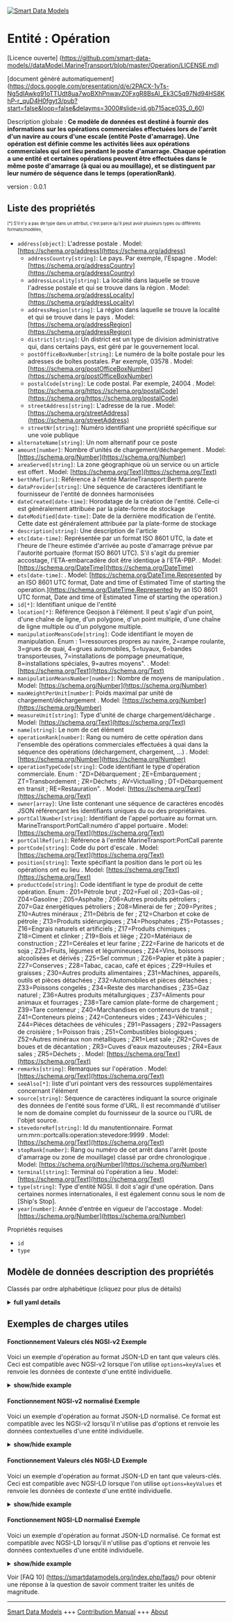 <!-- 10-Header -->  
[![Smart Data Models](https://smartdatamodels.org/wp-content/uploads/2022/01/SmartDataModels_logo.png "Logo")](https://smartdatamodels.org)  
Entité : Opération  
==================<!-- /10-Header -->  
<!-- 15-License -->  
[Licence ouverte] (https://github.com/smart-data-models//dataModel.MarineTransport/blob/master/Operation/LICENSE.md)  
[document généré automatiquement] (https://docs.google.com/presentation/d/e/2PACX-1vTs-Ng5dIAwkg91oTTUdt8ua7woBXhPnwavZ0FxgR8BsAI_Ek3C5q97Nd94HS8KhP-r_quD4H0fgyt3/pub?start=false&loop=false&delayms=3000#slide=id.gb715ace035_0_60)  
<!-- /15-License -->  
<!-- 20-Description -->  
Description globale : **Ce modèle de données est destiné à fournir des informations sur les opérations commerciales effectuées lors de l'arrêt d'un navire au cours d'une escale (entité Poste d'amarrage). Une opération est définie comme les activités liées aux opérations commerciales qui ont lieu pendant le poste d'amarrage. Chaque opération a une entité et certaines opérations peuvent être effectuées dans le même poste d'amarrage (à quai ou au mouillage), et se distinguent par leur numéro de séquence dans le temps (operationRank)**.  
version : 0.0.1  
<!-- /20-Description -->  
<!-- 30-PropertiesList -->  

## Liste des propriétés  

<sup><sub>[*] S'il n'y a pas de type dans un attribut, c'est parce qu'il peut avoir plusieurs types ou différents formats/modèles</sub></sup>.  
- `address[object]`: L'adresse postale  . Model: [https://schema.org/address](https://schema.org/address)	- `addressCountry[string]`: Le pays. Par exemple, l'Espagne  . Model: [https://schema.org/addressCountry](https://schema.org/addressCountry)  
	- `addressLocality[string]`: La localité dans laquelle se trouve l'adresse postale et qui se trouve dans la région  . Model: [https://schema.org/addressLocality](https://schema.org/addressLocality)  
	- `addressRegion[string]`: La région dans laquelle se trouve la localité et qui se trouve dans le pays  . Model: [https://schema.org/addressRegion](https://schema.org/addressRegion)  
	- `district[string]`: Un district est un type de division administrative qui, dans certains pays, est géré par le gouvernement local.    
	- `postOfficeBoxNumber[string]`: Le numéro de la boîte postale pour les adresses de boîtes postales. Par exemple, 03578  . Model: [https://schema.org/postOfficeBoxNumber](https://schema.org/postOfficeBoxNumber)  
	- `postalCode[string]`: Le code postal. Par exemple, 24004  . Model: [https://schema.org/https://schema.org/postalCode](https://schema.org/https://schema.org/postalCode)  
	- `streetAddress[string]`: L'adresse de la rue  . Model: [https://schema.org/streetAddress](https://schema.org/streetAddress)  
	- `streetNr[string]`: Numéro identifiant une propriété spécifique sur une voie publique    
- `alternateName[string]`: Un nom alternatif pour ce poste  - `amount[number]`: Nombre d'unités de chargement/déchargement  . Model: [https://schema.org/Number](https://schema.org/Number)- `areaServed[string]`: La zone géographique où un service ou un article est offert  . Model: [https://schema.org/Text](https://schema.org/Text)- `berthRef[uri]`: Référence à l'entité MarineTransport:Berth parente  - `dataProvider[string]`: Une séquence de caractères identifiant le fournisseur de l'entité de données harmonisées  - `dateCreated[date-time]`: Horodatage de la création de l'entité. Celle-ci est généralement attribuée par la plate-forme de stockage  - `dateModified[date-time]`: Date de la dernière modification de l'entité. Cette date est généralement attribuée par la plate-forme de stockage  - `description[string]`: Une description de l'article  - `etc[date-time]`: Représentée par un format ISO 8601 UTC, la date et l'heure de l'heure estimée d'arrivée au poste d'amarrage prévue par l'autorité portuaire (format ISO 8601 UTC). S'il s'agit du premier accostage, l'ETA-embarcadère doit être identique à l'ETA-PBP.  . Model: [https://schema.org/DateTime](https://schema.org/DateTime)- `ets[date-time]`:   . Model: [https://schema.org/DateTime.Represented by an ISO 8601 UTC format, Date and time of Estimated Time of starting the operation.](https://schema.org/DateTime.Represented by an ISO 8601 UTC format, Date and time of Estimated Time of starting the operation.)- `id[*]`: Identifiant unique de l'entité  - `location[*]`: Référence Geojson à l'élément. Il peut s'agir d'un point, d'une chaîne de ligne, d'un polygone, d'un point multiple, d'une chaîne de ligne multiple ou d'un polygone multiple.  - `manipulationMeansCode[string]`: Code identifiant le moyen de manipulation. Enum : 1=ressources propres au navire, 2=rampe roulante, 3=grues de quai, 4=grues automobiles, 5=tuyaux, 6=bandes transporteuses, 7=installations de pompage pneumatique, 8=installations spéciales, 9=autres moyens".  . Model: [https://schema.org/Text](https://schema.org/Text)- `manipulationMeansNumber[number]`: Nombre de moyens de manipulation  . Model: [https://schema.org/Number](https://schema.org/Number)- `maxWeightPerUnit[number]`: Poids maximal par unité de chargement/déchargement  . Model: [https://schema.org/Number](https://schema.org/Number)- `measureUnit[string]`: Type d'unité de charge chargement/décharge  . Model: [https://schema.org/Text](https://schema.org/Text)- `name[string]`: Le nom de cet élément  - `operationRank[number]`: Rang ou numéro de cette opération dans l'ensemble des opérations commerciales effectuées à quai dans la séquence des opérations (déchargement, chargement, ...)  . Model: [https://schema.org/Number](https://schema.org/Number)- `operationTypeCode[string]`: Code identifiant le type d'opération commerciale. Enum : "ZD=Débarquement ; ZE=Embarquement ; ZT=Transbordement ; ZR=Déchets ; AV=Victualling ; DT=Débarquement en transit ; RE=Restauration".  . Model: [https://schema.org/Text](https://schema.org/Text)- `owner[array]`: Une liste contenant une séquence de caractères encodés JSON référençant les identifiants uniques du ou des propriétaires.  - `portCallNumber[string]`: Identifiant de l'appel portuaire au format urn. MarineTransport:PortCall:numéro d'appel portuaire  . Model: [https://schema.org/Text](https://schema.org/Text)- `portCallRef[uri]`: Référence à l'entité MarineTransport:PortCall parente  - `portCode[string]`: Code du port d'escale  . Model: [https://schema.org/Text](https://schema.org/Text)- `position[string]`: Texte spécifiant la position dans le port où les opérations ont eu lieu  . Model: [https://schema.org/Text](https://schema.org/Text)- `productCode[string]`: Code identifiant le type de produit de cette opération. Enum : Z01=Pétrole brut ; Z02=Fuel oil ; Z03=Gas-oil ; Z04=Gasoline ; Z05=Asphalte ; Z06=Autres produits pétroliers ; Z07=Gaz énergétiques pétroliers ; Z08=Minerai de fer ; Z09=Pyrites ; Z10=Autres minéraux ; Z11=Débris de fer ; Z12=Charbon et coke de pétrole ; Z13=Produits sidérurgiques ; Z14=Phosphates ; Z15=Potasses ; Z16=Engrais naturels et artificiels ; Z17=Produits chimiques ; Z18=Ciment et clinker ; Z19=Bois et liège ; Z20=Matériaux de construction ; Z21=Céréales et leur farine ; Z22=Farine de haricots et de soja ; Z23=Fruits, légumes et légumineuses ; Z24=Vins, boissons alcoolisées et dérivés ; Z25=Sel commun ; Z26=Papier et pâte à papier ; Z27=Conserves ; Z28=Tabac, cacao, café et épices ; Z29=Huiles et graisses ; Z30=Autres produits alimentaires ; Z31=Machines, appareils, outils et pièces détachées ; Z32=Automobiles et pièces détachées ; Z33=Poissons congelés ; Z34=Reste des marchandises ; Z35=Gaz naturel ; Z36=Autres produits métallurgiques ; Z37=Aliments pour animaux et fourrages ; Z38=Tare camion plate-forme de chargement ; Z39=Tare conteneur ; Z40=Marchandises en conteneurs de transit ; Z41=Conteneurs pleins ; Z42=Conteneurs vides ; Z43=Véhicules ; Z44=Pièces détachées de véhicules ; Z91=Passagers ; Z92=Passagers de croisière ; 1=Poisson frais ; Z51=Combustibles biologiques ; Z52=Autres minéraux non métalliques ; ZR1=Lest sale ; ZR2=Cuves de boues et de décantation ; ZR3=Cuves d'eaux mazouteuses ; ZR4=Eaux sales ; ZR5=Déchets ;  . Model: [https://schema.org/Text](https://schema.org/Text)- `remarks[string]`: Remarques sur l'opération  . Model: [https://schema.org/Text](https://schema.org/Text)- `seeAlso[*]`: liste d'uri pointant vers des ressources supplémentaires concernant l'élément  - `source[string]`: Séquence de caractères indiquant la source originale des données de l'entité sous forme d'URL. Il est recommandé d'utiliser le nom de domaine complet du fournisseur de la source ou l'URL de l'objet source.  - `stevedoreRef[string]`: Id du manutentionnaire. Format urn:mrn:<oid>:portcalls:operation:stevedore:9999  . Model: [https://schema.org/Text](https://schema.org/Text)- `stopRank[number]`: Rang ou numéro de cet arrêt dans l'arrêt (poste d'amarrage ou zone de mouillage) classé par ordre chronologique  . Model: [https://schema.org/Number](https://schema.org/Number)- `terminal[string]`: Terminal où l'opération a lieu  . Model: [https://schema.org/Text](https://schema.org/Text)- `type[string]`: Type d'entité NGSI. Il doit s'agir d'une opération. Dans certaines normes internationales, il est également connu sous le nom de [Ship's Stop].  - `year[number]`: Année d'entrée en vigueur de l'accostage  . Model: [https://schema.org/Number](https://schema.org/Number)<!-- /30-PropertiesList -->  
<!-- 35-RequiredProperties -->  
Propriétés requises  
- `id`  - `type`  <!-- /35-RequiredProperties -->  
<!-- 40-NotesYaml -->  
<!-- /40-NotesYaml -->  
<!-- 50-DataModelHeader -->  
## Modèle de données description des propriétés  
Classés par ordre alphabétique (cliquez pour plus de détails)  
<!-- /50-DataModelHeader -->  
<!-- 60-ModelYaml -->  
<details><summary><strong>full yaml details</strong></summary>    
```yaml  
Operation:    
  description: 'This data model is intended to provide information about commercial operations made in a stop of a ship during a PortCall (Berth entity). An Operation is defined as the activities related to commercial operations that take in place during the berth. Each Operation has an entity and some operations can be made in the same berth (docked or anchorage), and are distinguished by its sequence number on time (operationRank)'    
  properties:    
    address:    
      description: The mailing address    
      properties:    
        addressCountry:    
          description: 'The country. For example, Spain'    
          type: string    
          x-ngsi:    
            model: https://schema.org/addressCountry    
            type: Property    
        addressLocality:    
          description: 'The locality in which the street address is, and which is in the region'    
          type: string    
          x-ngsi:    
            model: https://schema.org/addressLocality    
            type: Property    
        addressRegion:    
          description: 'The region in which the locality is, and which is in the country'    
          type: string    
          x-ngsi:    
            model: https://schema.org/addressRegion    
            type: Property    
        district:    
          description: 'A district is a type of administrative division that, in some countries, is managed by the local government'    
          type: string    
          x-ngsi:    
            type: Property    
        postOfficeBoxNumber:    
          description: 'The post office box number for PO box addresses. For example, 03578'    
          type: string    
          x-ngsi:    
            model: https://schema.org/postOfficeBoxNumber    
            type: Property    
        postalCode:    
          description: 'The postal code. For example, 24004'    
          type: string    
          x-ngsi:    
            model: https://schema.org/https://schema.org/postalCode    
            type: Property    
        streetAddress:    
          description: The street address    
          type: string    
          x-ngsi:    
            model: https://schema.org/streetAddress    
            type: Property    
        streetNr:    
          description: Number identifying a specific property on a public street    
          type: string    
          x-ngsi:    
            type: Property    
      type: object    
      x-ngsi:    
        model: https://schema.org/address    
        type: Property    
    alternateName:    
      description: An alternative name for this item    
      type: string    
      x-ngsi:    
        type: Property    
    amount:    
      description: Number of units loading/discharge    
      type: number    
      x-ngsi:    
        model: https://schema.org/Number    
        type: Property    
    areaServed:    
      description: The geographic area where a service or offered item is provided    
      type: string    
      x-ngsi:    
        model: https://schema.org/Text    
        type: Property    
    berthRef:    
      description: 'Reference to parent MarineTransport:Berth entity'    
      format: uri    
      type: string    
      x-ngsi:    
        type: Relationship    
    dataProvider:    
      description: A sequence of characters identifying the provider of the harmonised data entity    
      type: string    
      x-ngsi:    
        type: Property    
    dateCreated:    
      description: Entity creation timestamp. This will usually be allocated by the storage platform    
      format: date-time    
      type: string    
      x-ngsi:    
        type: Property    
    dateModified:    
      description: Timestamp of the last modification of the entity. This will usually be allocated by the storage platform    
      format: date-time    
      type: string    
      x-ngsi:    
        type: Property    
    description:    
      description: A description of this item    
      type: string    
      x-ngsi:    
        type: Property    
    etc:    
      description: 'Represented by an ISO 8601 UTC format, Date and time of Estimated Time of Arrival to Berth expected by Port Authority  (ISO 8601 UTC format). If this is the first berthing, the ETA-berth should be the same than ETA-PBP'    
      format: date-time    
      type: string    
      x-ngsi:    
        model: https://schema.org/DateTime    
        type: Property    
    ets:    
      description: ""    
      format: date-time    
      type: string    
      x-ngsi:    
        model: 'https://schema.org/DateTime.Represented by an ISO 8601 UTC format, Date and time of Estimated Time of starting the operation.'    
        type: Property    
    id:    
      anyOf:    
        - description: Identifier format of any NGSI entity    
          maxLength: 256    
          minLength: 1    
          pattern: ^[\w\-\.\{\}\$\+\*\[\]`|~^@!,:\\]+$    
          type: string    
          x-ngsi:    
            type: Property    
        - description: Identifier format of any NGSI entity    
          format: uri    
          type: string    
          x-ngsi:    
            type: Property    
      description: Unique identifier of the entity    
      x-ngsi:    
        type: Relationship    
    location:    
      description: 'Geojson reference to the item. It can be Point, LineString, Polygon, MultiPoint, MultiLineString or MultiPolygon'    
      oneOf:    
        - description: Geojson reference to the item. Point    
          properties:    
            bbox:    
              items:    
                type: number    
              minItems: 4    
              type: array    
            coordinates:    
              items:    
                type: number    
              minItems: 2    
              type: array    
            type:    
              enum:    
                - Point    
              type: string    
          required:    
            - type    
            - coordinates    
          title: GeoJSON Point    
          type: object    
          x-ngsi:    
            type: GeoProperty    
        - description: Geojson reference to the item. LineString    
          properties:    
            bbox:    
              items:    
                type: number    
              minItems: 4    
              type: array    
            coordinates:    
              items:    
                items:    
                  type: number    
                minItems: 2    
                type: array    
              minItems: 2    
              type: array    
            type:    
              enum:    
                - LineString    
              type: string    
          required:    
            - type    
            - coordinates    
          title: GeoJSON LineString    
          type: object    
          x-ngsi:    
            type: GeoProperty    
        - description: Geojson reference to the item. Polygon    
          properties:    
            bbox:    
              items:    
                type: number    
              minItems: 4    
              type: array    
            coordinates:    
              items:    
                items:    
                  items:    
                    type: number    
                  minItems: 2    
                  type: array    
                minItems: 4    
                type: array    
              type: array    
            type:    
              enum:    
                - Polygon    
              type: string    
          required:    
            - type    
            - coordinates    
          title: GeoJSON Polygon    
          type: object    
          x-ngsi:    
            type: GeoProperty    
        - description: Geojson reference to the item. MultiPoint    
          properties:    
            bbox:    
              items:    
                type: number    
              minItems: 4    
              type: array    
            coordinates:    
              items:    
                items:    
                  type: number    
                minItems: 2    
                type: array    
              type: array    
            type:    
              enum:    
                - MultiPoint    
              type: string    
          required:    
            - type    
            - coordinates    
          title: GeoJSON MultiPoint    
          type: object    
          x-ngsi:    
            type: GeoProperty    
        - description: Geojson reference to the item. MultiLineString    
          properties:    
            bbox:    
              items:    
                type: number    
              minItems: 4    
              type: array    
            coordinates:    
              items:    
                items:    
                  items:    
                    type: number    
                  minItems: 2    
                  type: array    
                minItems: 2    
                type: array    
              type: array    
            type:    
              enum:    
                - MultiLineString    
              type: string    
          required:    
            - type    
            - coordinates    
          title: GeoJSON MultiLineString    
          type: object    
          x-ngsi:    
            type: GeoProperty    
        - description: Geojson reference to the item. MultiLineString    
          properties:    
            bbox:    
              items:    
                type: number    
              minItems: 4    
              type: array    
            coordinates:    
              items:    
                items:    
                  items:    
                    items:    
                      type: number    
                    minItems: 2    
                    type: array    
                  minItems: 4    
                  type: array    
                type: array    
              type: array    
            type:    
              enum:    
                - MultiPolygon    
              type: string    
          required:    
            - type    
            - coordinates    
          title: GeoJSON MultiPolygon    
          type: object    
          x-ngsi:    
            type: GeoProperty    
      x-ngsi:    
        type: GeoProperty    
    manipulationMeansCode:    
      description: 'Code identifying the manipulation means. Enum: 1=Vessel''s own resources, 2=Roll-on-roll-off ramp, 3=Dock cranes, 4=Automotive cranes, 5=Pipes, 6=Conveyor belts, 7=Pneumatic pumping installations, 8=Special installations, 9=Other means'''    
      enum:    
        - 1    
        - 2    
        - 3    
        - 4    
        - 5    
        - 6    
        - 7    
        - 8    
        - 9    
      type: string    
      x-ngsi:    
        model: https://schema.org/Text    
        type: Property    
    manipulationMeansNumber:    
      description: Number of manipulation means    
      type: number    
      x-ngsi:    
        model: https://schema.org/Number    
        type: Property    
    maxWeightPerUnit:    
      description: Maximum Weight per unit loading/discharge    
      type: number    
      x-ngsi:    
        model: https://schema.org/Number    
        type: Property    
        units: Tm    
    measureUnit:    
      description: Unit type of load loading/discharge    
      type: string    
      x-ngsi:    
        model: https://schema.org/Text    
        type: Property    
    name:    
      description: The name of this item    
      type: string    
      x-ngsi:    
        type: Property    
    operationRank:    
      description: 'Rank or Number of this Operation in all the commercial operations made in berth in the sequence of operations (discharge, charge, ...)'    
      type: number    
      x-ngsi:    
        model: https://schema.org/Number    
        type: Property    
    operationTypeCode:    
      description: 'Code identifying the type of commercial operation. Enum: ''ZD=Disembarkation; ZE=Embarkation; ZT=Transshipment; ZR=Waste; AV=Victualling; DT=Disembarkation in transit; RE=Restow'''    
      enum:    
        - AV    
        - DT    
        - RE    
        - ZD    
        - ZE    
        - ZR    
        - ZT    
      type: string    
      x-ngsi:    
        model: https://schema.org/Text    
        type: Property    
    owner:    
      description: A List containing a JSON encoded sequence of characters referencing the unique Ids of the owner(s)    
      items:    
        anyOf:    
          - description: Identifier format of any NGSI entity    
            maxLength: 256    
            minLength: 1    
            pattern: ^[\w\-\.\{\}\$\+\*\[\]`|~^@!,:\\]+$    
            type: string    
            x-ngsi:    
              type: Property    
          - description: Identifier format of any NGSI entity    
            format: uri    
            type: string    
            x-ngsi:    
              type: Property    
        description: Unique identifier of the entity    
        x-ngsi:    
          type: Relationship    
      type: array    
      x-ngsi:    
        type: Property    
    portCallNumber:    
      description: 'PortCall identifier in urn format. MarineTransport:PortCall:portCallNumber'    
      type: string    
      x-ngsi:    
        model: https://schema.org/Text    
        type: Property    
    portCallRef:    
      description: 'Reference to parent MarineTransport:PortCall entity'    
      format: uri    
      type: string    
      x-ngsi:    
        type: Relationship    
    portCode:    
      description: Code of the port of the call    
      type: string    
      x-ngsi:    
        model: https://schema.org/Text    
        type: Property    
    position:    
      description: Text specifying the position in the port where the operations has place    
      type: string    
      x-ngsi:    
        model: https://schema.org/Text    
        type: Property    
    productCode:    
      description: 'Code identifying the type of product of this operation. Enum: Z01=Crude oil; Z02=Fuel oil; Z03=Gas-oil; Z04=Gasoline; Z05=Asphalt; Z06=Other petroleum products; Z07=Petroleum energy gases; Z08=Iron ore; Z09=Pyrites; Z10=Other minerals; Z11=Iron scrap; Z12=Coals and petroleum coke; Z13=Steel products; Z14=Phosphates; Z15=Potasses; Z16=Natural and artificial fertilizers; Z17=Chemical products; Z18=Cement and clinker; Z19=Wood and cork; Z20=Construction materials; Z21=Cereals and their flour; Z22=Beans and soy flour; Z23=Fruits, vegetables and legumes; Z24=Wines, alcoholic beverages and derivatives; Z25=Common salt; Z26=Paper and pulp; Z27=Canned; Z28=Tobacco, cocoa, coffee and spices; Z29=Oils and fats; Z30=Other food products; Z31=Machinery, appliances, tools and spare parts; Z32=Automobiles and parts; Z33=Frozen fish; Z34=Rest of merchandise; Z35=Natural gas; Z36=Other metallurgical products; Z37=Feed and forage; Z38=Tare truck cargo platform; Z39=Container tare; Z40=Merchandise in transit containers; Z41=Containers full; Z42=Empty containers; Z43=Vehicles; Z44=Vehicle parts; Z91=Passengers; Z92=Cruise passengers; 1=Fresh fish; Z51=Biofuels; Z52=Other non-metallic minerals; ZR1=Dirty ballast; ZR2=Sludge and settling tanks; ZR3=Bilge oily water tanks; ZR4=Dirty waters; ZR5=Garbage;'    
      enum:    
        - Z01    
        - Z02    
        - Z03    
        - Z04    
        - Z05    
        - Z06    
        - Z07    
        - Z08    
        - Z09    
        - Z10    
        - Z11    
        - Z12    
        - Z13    
        - Z14    
        - Z15    
        - Z16    
        - Z17    
        - Z18    
        - Z19    
        - Z20    
        - Z21    
        - Z22    
        - Z23    
        - Z24    
        - Z25    
        - Z26    
        - Z27    
        - Z28    
        - Z29    
        - Z30    
        - Z31    
        - Z32    
        - Z33    
        - Z34    
        - Z35    
        - Z36    
        - Z37    
        - Z38    
        - Z39    
        - Z40    
        - Z41    
        - Z42    
        - Z43    
        - Z44    
        - Z91    
        - Z92    
        - Z51    
        - Z52    
        - ZR1    
        - ZR2    
        - ZR3    
        - ZR4    
        - ZR5    
      type: string    
      x-ngsi:    
        model: https://schema.org/Text    
        type: Property    
    remarks:    
      description: Remarks of the operation    
      type: string    
      x-ngsi:    
        model: https://schema.org/Text    
        type: Property    
    seeAlso:    
      description: list of uri pointing to additional resources about the item    
      oneOf:    
        - items:    
            format: uri    
            type: string    
          minItems: 1    
          type: array    
        - format: uri    
          type: string    
      x-ngsi:    
        type: Property    
    source:    
      description: 'A sequence of characters giving the original source of the entity data as a URL. Recommended to be the fully qualified domain name of the source provider, or the URL to the source object'    
      type: string    
      x-ngsi:    
        type: Property    
    stevedoreRef:    
      description: 'Id of the stevedore. Format urn:mrn:<oid>:portcalls:operation:stevedore:9999'    
      type: string    
      x-ngsi:    
        model: https://schema.org/Text    
        type: Property    
    stopRank:    
      description: Rank or Number of this stop in the stop (berth or anchor area) ordered by time sequence    
      type: number    
      x-ngsi:    
        model: https://schema.org/Number    
        type: Property    
    terminal:    
      description: Terminal where the operation takes place    
      type: string    
      x-ngsi:    
        model: https://schema.org/Text    
        type: Property    
    type:    
      description: 'NGSI Entity type. It has to be Operation. In some international standards is also known as [Ship''s Stop]'    
      enum:    
        - Operation    
      type: string    
      x-ngsi:    
        type: Property    
    year:    
      description: Year of the init of the berthing    
      type: number    
      x-ngsi:    
        model: https://schema.org/Number    
        type: Property    
  required:    
    - id    
    - type    
  type: object    
  x-derived-from: ""    
  x-disclaimer: 'Redistribution and use in source and binary forms, with or without modification, are permitted  provided that the license conditions are met. Copyleft (c) 2024 Contributors to Smart Data Models Program'    
  x-license-url: https://github.com/smart-data-models/dataModel.MarineTransport/blob/master/Operation/LICENSE.md    
  x-model-schema: https://raw.githubusercontent.com/smart-data-models/dataModel.MarineTransport/master/Berth/schema.json    
  x-model-tags: ESHUV    
  x-version: 0.0.1    
```  
</details>    
<!-- /60-ModelYaml -->  
<!-- 70-MiddleNotes -->  
<!-- /70-MiddleNotes -->  
<!-- 80-Examples -->  
## Exemples de charges utiles  
#### Fonctionnement Valeurs clés NGSI-v2 Exemple  
Voici un exemple d'opération au format JSON-LD en tant que valeurs clés. Ceci est compatible avec NGSI-v2 lorsque l'on utilise `options=keyValues` et renvoie les données de contexte d'une entité individuelle.  
<details><summary><strong>show/hide example</strong></summary>    
```json  
{  
  "id": "urn:mrn:eshuv:portcalls:activity:id:40923",  
  "type": "Operation",  
  "portCode": "ESHUV",  
  "year": 2023,  
  "portCallNumber": "ESHUV202300123",  
  "portCallRef": "urn:mrn:eshuv:portcalls:activity:id:941",  
  "berthRef": "urn:mrn:eshuv:portcalls:berth:id:1234",  
  "stopRank": 2,  
  "operationRank": 1,  
  "ets": "2023-01-01T07:30:00",  
  "etc": "2023-01-01T07:30:00",  
  "operationTypeCode": "ZE",  
  "productCode": "Z41",  
  "amount": 120,  
  "measureUnit": "TEU",  
  "maxWeightPerUnit": 23.3,  
  "terminal": "Muelle Sur",  
  "position": "Segunda linea granel",  
  "remarks": "Delayed 1h",  
  "manipulationMeansCode": "3",  
  "manipulationMeansNumber": 2,  
  "stevedoreRef": "1234"  
}  
```  
</details>  
#### Fonctionnement NGSI-v2 normalisé Exemple  
Voici un exemple d'opération au format JSON-LD normalisé. Ce format est compatible avec les NGSI-v2 lorsqu'il n'utilise pas d'options et renvoie les données contextuelles d'une entité individuelle.  
<details><summary><strong>show/hide example</strong></summary>    
```json  
{  
  "id": "urn:mrn:eshuv:portcalls:activity:id:40923",  
  "type": "Operation",  
  "portCode": {  
    "type": "Text",  
    "value": "ESHUV"  
  },  
  "year": {  
    "type": "Number",  
    "value": 2023  
  },  
  "portCallNumber": {  
    "type": "Text",  
    "value": "ESHUV202300123"  
  },  
  "portCallRef": {  
    "type": "Text",  
    "value": "urn:mrn:eshuv:portcalls:activity:id:941"  
  },  
  "berthRef": {  
    "type": "Text",  
    "value": "urn:mrn:eshuv:portcalls:berth:id:1234"  
  },  
  "stopRank": {  
    "type": "Number",  
    "value": 2  
  },  
  "operationRank": {  
    "type": "Number",  
    "value": 1  
  },  
  "ets": {  
    "type": "Date-Time",  
    "value": "2023-01-01T07:30:00"  
  },  
  "etc": {  
    "type": "Date-Time",  
    "value": "2023-01-01T07:30:00"  
  },  
  "operationTypeCode": {  
    "type": "Text",  
    "value": "ZE"  
  },  
  "productCode": {  
    "type": "Text",  
    "value": "Z41"  
  },  
  "amount": {  
    "type": "Number",  
    "value": 120  
  },  
  "measureUnit": {  
    "type": "Text",  
    "value": "TEU"  
  },  
  "maxWeightPerUnit": {  
    "type": "Number",  
    "value": 23.3  
  },  
  "terminal": {  
    "type": "Text",  
    "value": "Muelle Sur"  
  },  
  "position": {  
    "type": "Text",  
    "value": "Segunda linea granel"  
  },  
  "remarks": {  
    "type": "Text",  
    "value": "Delayed 1h"  
  },  
  "manipulationMeansCode": {  
    "type": "Text",  
    "value": "3"  
  },  
  "manipulationMeansNumber": {  
    "type": "Number",  
    "value": 2  
  },  
  "stevedoreRef": {  
    "type": "Text",  
    "value": "1234"  
  }  
}  
```  
</details>  
#### Fonctionnement Valeurs clés NGSI-LD Exemple  
Voici un exemple d'opération au format JSON-LD en tant que valeurs-clés. Ceci est compatible avec NGSI-LD lorsque l'on utilise `options=keyValues` et renvoie les données de contexte d'une entité individuelle.  
<details><summary><strong>show/hide example</strong></summary>    
```json  
{  
  "id": "urn:mrn:eshuv:portcalls:activity:id:40923",  
  "type": "Operation",  
  "portCode": "ESHUV",  
  "year": 2023,  
  "portCallNumber": "ESHUV202300123",  
  "portCallRef": "urn:mrn:eshuv:portcalls:activity:id:941",  
  "berthRef": "urn:mrn:eshuv:portcalls:berth:id:1234",  
  "stopRank": 2,  
  "operationRank": 1,  
  "ets": "2023-01-01T07:30:00",  
  "etc": "2023-01-01T07:30:00",  
  "operationTypeCode": "ZE",  
  "productCode": "Z41",  
  "amount": 120,  
  "measureUnit": "TEU",  
  "maxWeightPerUnit": 23.3,  
  "terminal": "Muelle Sur",  
  "position": "Segunda linea granel",  
  "remarks": "Delayed 1h",  
  "manipulationMeansCode": "3",  
  "manipulationMeansNumber": 2,  
  "stevedoreRef": "1234",  
  "@context": [  
    "https://raw.githubusercontent.com/smart-data-models/dataModel.MarineTransport/master/context.jsonld"  
  ]  
}  
```  
</details>  
#### Fonctionnement NGSI-LD normalisé Exemple  
Voici un exemple d'opération au format JSON-LD normalisé. Ce format est compatible avec NGSI-LD lorsqu'il n'utilise pas d'options et renvoie les données contextuelles d'une entité individuelle.  
<details><summary><strong>show/hide example</strong></summary>    
```json  
{  
  "id": "urn:mrn:eshuv:portcalls:activity:id:40923",  
  "type": "Operation",  
  "portCode": {  
    "type": "Property",  
    "value": "ESHUV"  
  },  
  "year": {  
    "type": "Property",  
    "value": 2023  
  },  
  "portCallNumber": {  
    "type": "Property",  
    "value": "ESHUV202300123"  
  },  
  "portCallRef": {  
    "type": "Relationship",  
    "object": "urn:mrn:eshuv:portcalls:activity:id:941"  
  },  
  "berthRef": {  
    "type": "Relationship",  
    "object": "urn:mrn:eshuv:portcalls:berth:id:1234"  
  },  
  "stopRank": {  
    "type": "Property",  
    "value": 2  
  },  
  "operationRank": {  
    "type": "Property",  
    "value": 1  
  },  
  "ets": {  
    "type": "Property",  
    "value": {  
      "@type": "date-time",  
      "@value": "2023-01-01T07:30:00"  
    }  
  },  
  "etc": {  
    "type": "Property",  
    "value": {  
      "@type": "date-time",  
      "@value": "2023-01-01T07:30:00"  
    }  
  },  
  "operationTypeCode": {  
    "type": "Property",  
    "value": "ZE"  
  },  
  "productCode": {  
    "type": "Property",  
    "value": "Z41"  
  },  
  "amount": {  
    "type": "Property",  
    "value": 120  
  },  
  "measureUnit": {  
    "type": "Property",  
    "value": "TEU"  
  },  
  "maxWeightPerUnit": {  
    "type": "Property",  
    "value": 23.3  
  },  
  "terminal": {  
    "type": "Property",  
    "value": "Muelle Sur"  
  },  
  "position": {  
    "type": "Property",  
    "value": "Segunda linea granel"  
  },  
  "remarks": {  
    "type": "Property",  
    "value": "Delayed 1h"  
  },  
  "manipulationMeansCode": {  
    "type": "Property",  
    "value": "3"  
  },  
  "manipulationMeansNumber": {  
    "type": "Property",  
    "value": 2  
  },  
  "stevedoreRef": {  
    "type": "Property",  
    "value": "1234"  
  },  
  "@context": [  
    "https://raw.githubusercontent.com/smart-data-models/dataModel.MarineTransport/master/context.jsonld"  
  ]  
}  
```  
</details><!-- /80-Examples -->  
<!-- 90-FooterNotes -->  
<!-- /90-FooterNotes -->  
<!-- 95-Units -->  
Voir [FAQ 10] (https://smartdatamodels.org/index.php/faqs/) pour obtenir une réponse à la question de savoir comment traiter les unités de magnitude.  
<!-- /95-Units -->  
<!-- 97-LastFooter -->  
---  
[Smart Data Models](https://smartdatamodels.org) +++ [Contribution Manual](https://bit.ly/contribution_manual) +++ [About](https://bit.ly/Introduction_SDM)<!-- /97-LastFooter -->  
